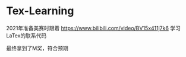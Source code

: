 # Tex-Learning

2021年准备美赛时跟着 https://www.bilibili.com/video/BV15x411j7k6 学习LaTex的联系代码

最终拿到了M奖，符合预期
